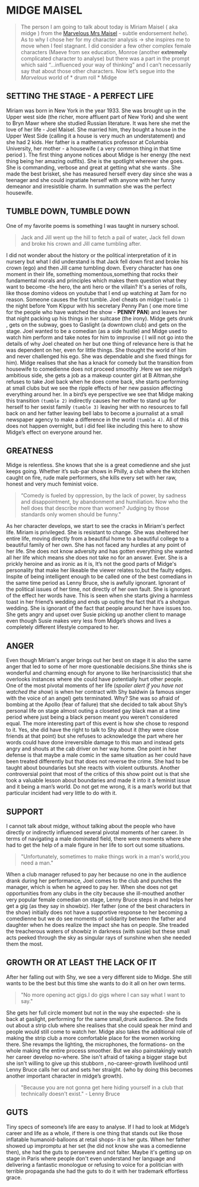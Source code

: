 # MIDGE MAISEL 
>The person I am going to talk about today is Miriam Maisel ( aka midge ) from the [Marvelous Mrs Maisel](https://www.primevideo.com/detail/The-Marvelous-Mrs-Maisel/0SKQT5MHXXQ50OZ9FXYRFVEQM7) - subtle endorsement *hehe*). As to why I chose her for my character analysis → she inspires me to move when I feel stagnant. I did consider a few other complex female characters (Maeve from sex education, Monroe (another **extremely** complicated character to analyse) but there was a part in the prompt which said “…influenced your way of thinking” and I can’t necessarily say that about those other characters. Now let’s segue into the *Marvelous* world of * drum roll * Midge

## SETTING THE STAGE - A PERFECT LIFE
Miriam was born in New York in the year 1933. She was brought up in the Upper west side (the richer, more affluent part of New York) and she went to Bryn Mawr where she studied Russian literature. It was here she met the love of her life - Joel Maisel. She married him, they bought a house in the Upper West Side (calling it a house is very much an understatement) and she had 2 kids. Her father is a mathematics professor at Columbia University, her mother - a housewife ( a very common thing in that time period ). The first thing anyone notices about Midge is her energy (the next thing being her amazing outfits). She is the spotlight wherever she goes. She is commanding, verbose and great at getting what she wants . She made the best brisket, she has measured herself every day since she was a teenager and she could ingratiate herself with anyone with her funny demeanor and irresistible charm. In summation she was the perfect housewife. 

## TUMBLE DOWN, TUMBLE DOWN
One of my favorite poems is something I was taught in nursery school. 
>Jack and Jill went up the hill to fetch a pail of water, Jack fell down and broke his crown and Jill came tumbling after.

I did not wonder about the history or the political interpretation of it in nursery but what I did understand is that Jack fell down first and broke his crown (ego) and then Jill came tumbling down. Every character has one moment in their life, something momentous,something that rocks their fundamental morals and principles which makes them question what they want to become -the hero, the anti hero or the villain? It's a series of rolls, like those domino videos on youtube that I end up watching at 3am for no reason. Someone causes the first tumble. Joel cheats on midge```(tumble 1)``` the night before Yom Kippur with his secretary Penny Pan ( one more time for the people who have watched the show - **PENNY PAN**) and leaves her that night packing up his things in her suitcase (the irony). Midge gets drunk , gets on the subway, goes to Gaslight (a downtown club) and gets on the stage. Joel wanted to be a comedian (as a side hustle) and Midge used to watch him perform and take notes for him to improvise ( I will not go into the details of why Joel cheated on her but one thing of relevance here is that he was dependent on her, even for little things.  She thought the world of him and never challenged his ego. She was dependable and she fixed things for him). Midge realises that she has a knack for comedy but the transition from housewife to comedienne does not proceed smoothly .Here we see midge’s ambitious side, she gets a job as a makeup counter girl at B Altman,she refuses to take Joel back when he does come back, she starts performing at small clubs but we see the ripple effects of her new passion affecting everything around her. In a bird’s eye perspective we see that Midge making this transition ```(tumble 2)``` indirectly causes her mother to stand up for herself to her sexist family ```(tumble 3)``` leaving her with no resources to fall back on and her father leaving bell labs to become a journalist at a small newspaper agency to make a difference in the world ```(tumble 4)```. All of this does not happen overnight, but i did feel like including this here to show Midge’s effect on everyone around her. 

## GREATNESS    
Midge is relentless. She knows that she is a great comedienne and she just keeps going. Whether it’s sub-par shows in Philly, a club where the kitchen caught on fire, rude male performers, she kills every set with her raw, honest and very much feminist voice. 
>“Comedy is fueled by oppression, by the lack of power, by sadness and disappointment, by abandonment and humiliation. Now who the hell does that describe more than women? Judging by those standards only women should be funny."

As her character develops, we start to see the cracks in Miriam's perfect life. Miriam is privileged. She is resistant to change. She was sheltered her entire life, moving directly from a beautiful home to a beautiful college to a beautiful family of her own. She has not faced any hurdles at any point of her life. She does not know adversity and has gotten everything she wanted all her life which means she does not take no for an answer. Ever. She is a prickly heroine and as ironic as it is, It’s not the good parts of Midge's personality that make her likeable the viewer relates to,but the faulty edges. Inspite of being intelligent enough to be called one of the best comedians in the same time period as Lenny Bruce, she is awfully ignorant. Ignorant of the political issues of her time, not directly of her own fault. She is ignorant of the effect her words have. This is seen when she starts giving a harmless toast in her friend’s wedding and ends up outing the fact that it’s a shotgun wedding. She is ignorant of the fact that people around her have issues too. She gets angry and upset over Susie picking up another client to manage even though Susie makes very less from Midge’s shows and lives a completely different lifestyle compared to her.

## ANGER
Even though Miriam's anger brings out her best on stage it is also the same anger that led to some of her more questionable decisions.She thinks she is wonderful and charming enough for anyone to like her(narcissistic) that she overlooks instances where she could have potentially hurt other people. One of the most pivotal moments of her life (*spoiler alert if you have not watched the show*) is when her contract with Shy baldwin (a famous singer with the voice of an angel) gets terminated. Why? She was so afraid of bombing at the Apollo (fear of failure) that she decided to talk about Shy’s personal life on stage almost outing a closeted gay black man at a time period where just being a black person meant you weren’t considered equal. The more interesting part of this event is how she chose to respond to it. Yes, she did have the right to talk to Shy about it (they were close friends at that point) but she refuses to acknowledge the part where her words could have done irreversible damage to this man and instead gets angry and shouts at the cab driver on her way home. One point in her defense is that maybe a male comic in the same situation as her could have been treated differently but that does not reverse the crime. She had to be taught about boundaries but she reacts with violent outbursts. Another controversial point that most of the critics of this show point out is that she took a valuable lesson about boundaries and made it into it a feminist issue and it being a man’s world. Do not get me wrong, it is a man’s world but that particular incident had very little to do with it. 

## SUPPORT
I cannot talk about midge, without talking about the people who have directly or indirectly influenced several pivotal moments of her career.
In terms of navigating a male dominated field, there were moments where she had to get the help of a male figure in her life to sort out some situations. 
>"Unfortunately, sometimes to make things work in a man's world,you need a man."

When a club manager refused to pay her because no one in the audience drank during her performance, Joel comes to the club and punches the manager, which is when he agreed to pay her. When she does not get opportunities from any clubs in the city because she ill-mouthed another very popular female comedian on stage, Lenny Bruce steps in and helps her get a gig (as they say in showbiz). Her father (one of the best characters in the show) initially does not have a supportive response to her becoming a comedienne but we do see moments of solidarity between the father and daughter when he does realize the impact she has on people. She treaded the treacherous waters of showbiz in darkness (with susie) but these small acts peeked through the sky as singular rays of sunshine when she needed them the most.

## GROWTH OR AT LEAST THE LACK OF IT
After her falling out with Shy, we see a very different side to Midge. She still wants to be the best but this time she wants to do it all on her own terms. 
>"No more opening act gigs.I do gigs where I can say what I want to say."
 
She gets her full circle moment but not in the way she expected- she is back at gaslight, performing for the same small,drunk audience. She finds out about a strip club where she realises that she could speak her mind and people would still come to watch her. Midge also takes the additional role of making the strip club a more comfortable place for the women working there. She revamps the lighting, the microphones, the formations- on the whole making the entire process smoother. But we also painstakingly watch her career develop no-where. She isn't afraid of taking a bigger stage but she isn't willing to give up this stubborn , no-career-growth livelihood until Lenny Bruce calls her out and sets her straight. (who by doing this becomes another important character in midge’s growth).
>"Because you are not gonna get here hiding yourself in a club that technically doesn't exist." - Lenny Bruce

## GUTS
Tiny specs of someone’s life are easy to analyse. If I had to look at Midge’s career and life as a whole, if there is one thing that stands out like those inflatable humanoid-balloons at retail shops- it is her guts. When her father showed up impromptu at her set (he did not know she was a comedienne then), she had the guts to persevere and not falter. Maybe it's getting up on stage in Paris where people don't even understand her language and delivering a fantastic monologue or refusing to voice for a politician with terrible propaganda she had the guts to do it with her trademark effortless grace. 
